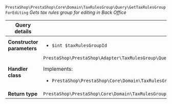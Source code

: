 `PrestaShop\PrestaShop\Core\Domain\TaxRulesGroup\Query\GetTaxRulesGroupForEditing`
_Gets tax rules group for editing in Back Office_

| Query details              |    |
| -------------------------- | -- |
| **Constructor parameters** | <ul> <li>`$int $taxRulesGroupId`</li> </ul> |
| **Handler class**          | `PrestaShop\PrestaShop\Adapter\TaxRulesGroup\QueryHandler\GetTaxRulesGroupForEditingHandler`  <p> Implements: </p> <ul>  <li>`PrestaShop\PrestaShop\Core\Domain\TaxRulesGroup\QueryHandler\GetTaxRulesGroupForEditingHandlerInterface`</li>  |
| **Return type** |  `PrestaShop\PrestaShop\Core\Domain\TaxRulesGroup\QueryResult\EditableTaxRulesGroup`  |
